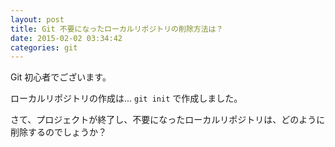```yaml
---
layout: post
title: Git 不要になったローカルリポジトリの削除方法は？
date: 2015-02-02 03:34:42
categories: git
---
```

<!-- {% raw %} -->
<p>Git 初心者でございます。</p>

<p>ローカルリポジトリの作成は... <code>git init</code> で作成しました。</p>

<p>さて、プロジェクトが終了し、不要になったローカルリポジトリは、どのように削除するのでしょうか？</p>
<!-- {% endraw %} -->
